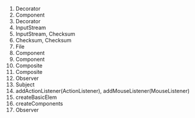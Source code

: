 1. Decorator
2. Component
3. Decorator
4. InputStream
5. InputStream, Checksum
6. Checksum, Checksum
7. File
8. Component
9. Component
10. Composite 
11. Composite
12. Observer
13. Subject
14. addActionListener(ActionListener), addMouseListener(MouseListener)
15. createBasicElem
16. createComponents
17. Observer
